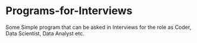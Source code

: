 # Programs-for-Interviews
Some Simple program that can be asked in Interviews for the role as Coder, Data Scientist, Data Analyst etc.
